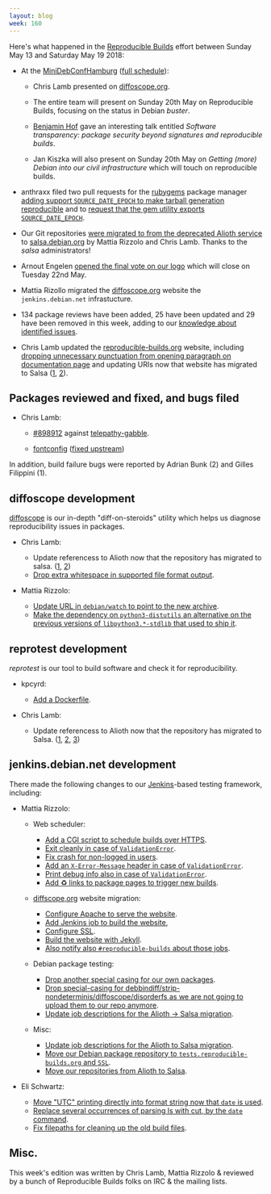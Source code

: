 ```yaml
---
layout: blog
week: 160
---
```


Here's what happened in the [Reproducible Builds](https://reproducible-builds.org) effort between Sunday May 13 and Saturday May 19 2018:

* At the [MiniDebConfHamburg](https://wiki.debian.org/DebianEvents/de/2018/MiniDebConfHamburg) ([full schedule](https://wiki.debian.org/DebianEvents/de/2018/MiniDebConfHamburg#Schedule)):

    * Chris Lamb presented on [diffoscope.org](https://diffoscope.org).

    * The entire team will present on Sunday 20th May on Reproducible Builds, focusing on the status in Debian *buster*.

    * [Benjamin Hof](https://www.net.in.tum.de/members/hof/) gave an interesting talk entitled *Software transparency: package security beyond signatures and reproducible builds*.

    * Jan Kiszka will also present on Sunday 20th May on *Getting (more) Debian into our civil infrastructure* which will touch on reproducible builds.

* anthraxx filed two pull requests for the [rubygems](https://rubygems.org/) package manager [adding support `SOURCE_DATE_EPOCH` to make tarball generation reproducible](https://github.com/rubygems/rubygems/pull/2289) and to [request that the gem utility exports `SOURCE_DATE_EPOCH`](https://github.com/rubygems/rubygems/issues/2290).

* Our Git repositories [were migrated to from the deprecated Alioth service](https://lists.reproducible-builds.org/pipermail/rb-general/2018-May/000954.html) to [salsa.debian.org](https://wiki.debian.org/Salsa) by Mattia Rizzolo and Chris Lamb. Thanks to the *salsa* administrators!

* Arnout Engelen [opened the final vote on our logo](https://lists.reproducible-builds.org/pipermail/rb-general/2018-May/000952.html) which will close on Tuesday 22nd May.

* Mattia Rizollo migrated the [diffoscope.org](https://diffoscope.org/) website the `jenkins.debian.net` infrastucture.

* 134 package reviews have been added, 25 have been updated and 29 have been removed in this week, adding to our [knowledge about identified issues](https://tests.reproducible-builds.org/debian/index_issues.html).

* Chris Lamb updated the [reproducible-builds.org](https://reproducible-builds.org) website, including [dropping unnecessary punctuation from opening paragraph on documentation page](https://salsa.debian.org/reproducible-builds/reproducible-website/commit/27ed2ed) and updating URIs now that website has migrated to Salsa ([1](https://salsa.debian.org/reproducible-builds/reproducible-website/commit/a0b7671), [2](https://salsa.debian.org/reproducible-builds/reproducible-website/commit/aa75184)).


Packages reviewed and fixed, and bugs filed
-------------------------------------------

* Chris Lamb:

    * [#898912](https://bugs.debian.org/898912) against [telepathy-gabble](https://tracker.debian.org/pkg/telepathy-gabble).

    * [fontconfig](https://www.freedesktop.org/wiki/Software/fontconfig/) ([fixed upstream](https://lists.freedesktop.org/archives/fontconfig/2018-May/006287.html))

In addition, build failure bugs were reported by Adrian Bunk (2) and Gilles Filippini (1).


diffoscope development
----------------------

[diffoscope](https://diffoscope.org) is our in-depth "diff-on-steroids" utility which helps us diagnose reproducibility issues in packages.

* Chris Lamb:

    * Update referencess to Alioth now that the repository has migrated to salsa. ([1](https://salsa.debian.org/reproducible-builds/diffoscope/commit/d0aae3d), [2](https://salsa.debian.org/reproducible-builds/diffoscope/commit/1d504a9))
    * [Drop extra whitespace in supported file format output](https://salsa.debian.org/reproducible-builds/diffoscope/commit/c1d61eb).

* Mattia Rizzolo:

    * [Update URL in `debian/watch` to point to the new archive](https://salsa.debian.org/reproducible-builds/diffoscope/commit/351f8b6).
    * [Make the dependency on `python3-distutils` an alternative on the previous versions of `libpython3.*-stdlib` that used to ship it](https://salsa.debian.org/reproducible-builds/diffoscope/commit/e85c017).


reprotest development
---------------------

*reprotest* is our tool to build software and check it for reproducibility.

* kpcyrd:
    * [Add a Dockerfile](https://salsa.debian.org/reproducible-builds/reprotest/commit/c7996e7).

* Chris Lamb:
    * Update referencess to Alioth now that the repository has migrated to Salsa. ([1](https://salsa.debian.org/reproducible-builds/reprotest/commit/7e7bc0c), [2](https://salsa.debian.org/reproducible-builds/reprotest/commit/8acc654), [3](https://salsa.debian.org/reproducible-builds/reprotest/commit/ffdbaf6))

jenkins.debian.net development
------------------------------

There made the following changes to our [Jenkins](https://jenkins.io/)-based testing framework, including:

* Mattia Rizzolo:

    * Web scheduler:

        * [Add a CGI script to schedule builds over HTTPS](https://salsa.debian.org/qa/jenkins.debian.net/commit/a9a895f4).
        * [Exit cleanly in case of `ValidationError`](https://salsa.debian.org/qa/jenkins.debian.net/commit/21ef4d0b).
        * [Fix crash for non-logged in users](https://salsa.debian.org/qa/jenkins.debian.net/commit/d8cd393d).
        * [Add an `X-Error-Message` header in case of `ValidationError`](https://salsa.debian.org/qa/jenkins.debian.net/commit/26dcd3a5).
        * [Print debug info also in case of `ValidationError`](https://salsa.debian.org/qa/jenkins.debian.net/commit/e9931086).
        * [Add ♻ links to package pages to trigger new builds](https://salsa.debian.org/qa/jenkins.debian.net/commit/e5973377).

    * [diffscope,org](https://diffoscope.org) website migration:

        * [Configure Apache to serve the website](https://salsa.debian.org/qa/jenkins.debian.net/commit/66eac719).
        * [Add Jenkins job to build the website](https://salsa.debian.org/qa/jenkins.debian.net/commit/a06daad4),
        * [Configure SSL](https://salsa.debian.org/qa/jenkins.debian.net/commit/9034bf1e).
        * [Build the website with Jekyll](https://salsa.debian.org/qa/jenkins.debian.net/commit/60a7efea).
        * [Also notify also `#reproducible-builds` about those jobs](https://salsa.debian.org/qa/jenkins.debian.net/commit/ad15bc5d).

    * Debian package testing:

        * [Drop another special casing for our own packages](https://salsa.debian.org/qa/jenkins.debian.net/commit/ce1bb825).
        * [Drop special-casing for debbindiff/strip-nondeterminis/diffoscope/disorderfs as we are not going to upload them to our repo anymore](https://salsa.debian.org/qa/jenkins.debian.net/commit/4cc3477e).
        * [Update job descriptions for the Alioth → Salsa migration](https://salsa.debian.org/qa/jenkins.debian.net/commit/b8dc0267).

    * Misc:

        * [Update job descriptions for the Alioth to Salsa migration](https://salsa.debian.org/qa/jenkins.debian.net/commit/f45ac726).
        * [Move our Debian package repository to `tests.reproducible-builds.org` and `SSL`](https://salsa.debian.org/qa/jenkins.debian.net/commit/d4b90724).
        * [Move our repositories from Alioth to Salsa](https://salsa.debian.org/qa/jenkins.debian.net/commit/911acbf6).

* Eli Schwartz:

    * [Move "UTC" printing directly into format string now that `date` is used](https://salsa.debian.org/qa/jenkins.debian.net/commit/81377cc9).
    * [Replace several occurrences of parsing ls with cut, by the `date` command](https://salsa.debian.org/qa/jenkins.debian.net/commit/3b6edca5).
    * [Fix filepaths for cleaning up the old build files](https://salsa.debian.org/qa/jenkins.debian.net/commit/33afb85f).


Misc.
-----

This week's edition was written by Chris Lamb, Mattia Rizzolo & reviewed by a bunch of Reproducible Builds folks on IRC & the mailing lists.
